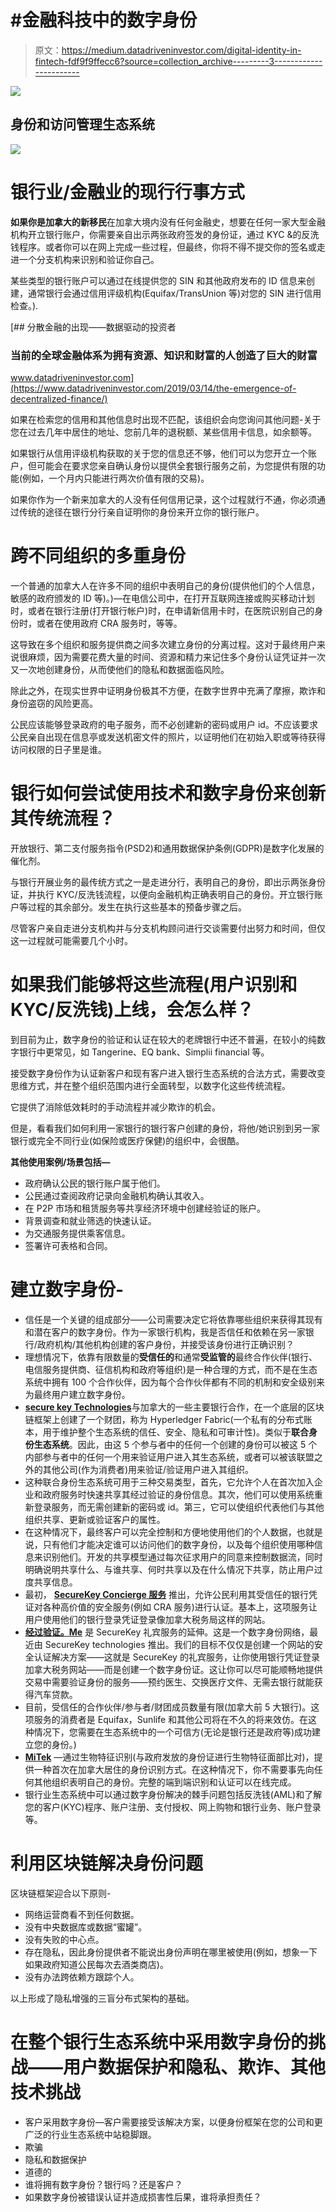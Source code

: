 # #金融科技中的数字身份

> 原文：<https://medium.datadriveninvestor.com/digital-identity-in-fintech-fdf9f9ffecc6?source=collection_archive---------3----------------------->

[![](img/a384a21fd4d1878284fb286e2de714e7.png)](http://www.track.datadriveninvestor.com/1B9E)

## 身份和访问管理生态系统

![](img/586c1728620cfe722635915f68ff6df4.png)

# 银行业/金融业的现行行事方式

**如果你是加拿大的新移民**在加拿大境内没有任何金融史，想要在任何一家大型金融机构开立银行账户，你需要亲自出示两张政府签发的身份证，通过 KYC &的反洗钱程序。或者你可以在网上完成一些过程，但最终，你将不得不提交你的签名或走进一个分支机构来识别和验证你自己。

某些类型的银行账户可以通过在线提供您的 SIN 和其他政府发布的 ID 信息来创建，通常银行会通过信用评级机构(Equifax/TransUnion 等)对您的 SIN 进行信用检查。).

[](https://www.datadriveninvestor.com/2019/03/14/the-emergence-of-decentralized-finance/) [## 分散金融的出现——数据驱动的投资者

### 当前的全球金融体系为拥有资源、知识和财富的人创造了巨大的财富

www.datadriveninvestor.com](https://www.datadriveninvestor.com/2019/03/14/the-emergence-of-decentralized-finance/) 

如果在检索您的信用和其他信息时出现不匹配，该组织会向您询问其他问题-关于您在过去几年中居住的地址、您前几年的退税额、某些信用卡信息，如余额等。

如果银行从信用评级机构获取的关于您的信息还不够，他们可以为您开立一个账户，但可能会在要求您亲自确认身份以提供全套银行服务之前，为您提供有限的功能(例如，一个月内只能进行两次价值有限的交易)。

如果你作为一个新来加拿大的人没有任何信用记录，这个过程就行不通，你必须通过传统的途径在银行分行亲自证明你的身份来开立你的银行账户。

# 跨不同组织的多重身份

一个普通的加拿大人在许多不同的组织中表明自己的身份(提供他们的个人信息，敏感的政府颁发的 ID 等)。)—在电信公司中，在打开互联网连接或购买移动计划时，或者在银行注册(打开银行帐户)时，在申请新信用卡时，在医院识别自己的身份时，或者在使用政府 CRA 服务时，等等。

这导致在多个组织和服务提供商之间多次建立身份的分离过程。这对于最终用户来说很麻烦，因为需要花费大量的时间、资源和精力来记住多个身份认证凭证并一次又一次地创建身份，从而使他们的隐私和数据面临风险。

除此之外，在现实世界中证明身份极其不方便，在数字世界中充满了摩擦，欺诈和身份盗窃的风险更高。

公民应该能够登录政府的电子服务，而不必创建新的密码或用户 id。不应该要求公民亲自出现在信息亭或发送机密文件的照片，以证明他们在初始入职或等待获得访问权限的日子里是谁。

# **银行如何尝试使用技术和数字身份来创新其传统流程？**

开放银行、第二支付服务指令(PSD2)和通用数据保护条例(GDPR)是数字化发展的催化剂。

与银行开展业务的最传统方式之一是走进分行，表明自己的身份，即出示两张身份证，并执行 KYC/反洗钱流程，以便向金融机构正确表明自己的身份。开立银行账户等过程的其余部分。发生在执行这些基本的预备步骤之后。

尽管客户亲自走进分支机构并与分支机构顾问进行交谈需要付出努力和时间，但仅这一过程就可能需要几个小时。

# 如果我们能够将这些流程(用户识别和 KYC/反洗钱)上线，会怎么样？

到目前为止，数字身份的验证和认证在较大的老牌银行中还不普遍，在较小的纯数字银行中更常见，如 Tangerine、EQ bank、Simplii financial 等。

接受数字身份作为认证新客户和现有客户进入银行生态系统的合法方式，需要改变思维方式，并在整个组织范围内进行全面转型，以数字化这些传统流程。

它提供了消除低效耗时的手动流程并减少欺诈的机会。

但是，看看我们如何利用一家银行的银行客户创建的身份，将他/她识别到另一家银行或完全不同行业(如保险或医疗保健)的组织中，会很酷。

**其他使用案例/场景包括—**

*   政府确认公民的银行账户属于他们。
*   公民通过查阅政府记录向金融机构确认其收入。
*   在 P2P 市场和租赁服务等共享经济环境中创建经验证的账户。
*   背景调查和就业筛选的快速认证。
*   为交通服务提供乘客信息。
*   签署许可表格和合同。

# **建立数字身份-**

*   信任是一个关键的组成部分——公司需要决定它将依靠哪些组织来获得其现有和潜在客户的数字身份。作为一家银行机构，我是否信任和依赖在另一家银行/政府机构/其他机构创建的客户身份，并接受该身份进行正确识别？
*   理想情况下，依靠有限数量的**受信任的**和通常**受监管的**最终合作伙伴(银行、电信服务提供商、征信机构和政府等组织)是一种合理的方式，而不是在生态系统中拥有 100 个合作伙伴，因为每个合作伙伴都有不同的机制和安全级别来为最终用户建立数字身份。
*   [**secure key Technologies**](http://securekey.com/wp-content/uploads/2017/07/SecureKey_Whitepaper_Banking_Final_Feb2018.pdf)与加拿大的一些主要银行合作，在一个底层的区块链框架上创建了一个财团，称为 Hyperledger Fabric(一个私有的分布式账本，用于维护整个生态系统的信任、安全、隐私和可审计性)。类似于**联合身份生态系统**。因此，由这 5 个参与者中的任何一个创建的身份可以被这 5 个内部参与者中的任何一个用来验证用户进入其生态系统，或者可以被该联盟之外的其他公司(作为消费者)用来验证/验证用户进入其组织。
*   这种联合身份生态系统可用于三种交易类型，首先，它允许个人在首次加入企业和政府服务时快速共享其经过验证的身份信息。其次，他们可以使用系统重新登录服务，而无需创建新的密码或 id。第三，它可以使组织代表他们与其他组织共享、更新或验证客户的属性。
*   在这种情况下，最终客户可以完全控制和方便地使用他们的个人数据，也就是说，只有他们才能决定谁可以访问他们的数字身份，以及每个组织使用哪种信息来识别他们。开发的共享模型通过每次征求用户的同意来控制数据流，同时明确说明共享什么、与谁共享、何时共享以及在什么情况下共享，防止用户过度共享信息。
*   最初， [**SecureKey Concierge 服务**](https://securekeyconcierge.com/) 推出，允许公民利用其受信任的银行凭证对各种高价值的安全服务(例如 CRA 服务)进行认证。基本上，这项服务让用户使用他们的银行登录凭证登录像加拿大税务局这样的网站。
*   [**经过验证。Me**](https://verified.me/) 是 SecureKey 礼宾服务的延伸。这是一个数字身份网络，最近由 SecureKey technologies 推出。我们的目标不仅仅是创建一个网站的安全认证解决方案——这就是 SecureKey 的礼宾服务，让你使用银行凭证登录加拿大税务网站——而是创建一个数字身份证。这让你可以尽可能顺畅地提供交易中需要验证身份的服务——预约医生、交换医疗文件、无需去银行就能获得汽车贷款。
*   目前，受信任的合作伙伴/参与者/财团成员数量有限(加拿大前 5 大银行)。这项服务的消费者是 Equifax，Sunlife 和其他公司将在不久的将来效仿。在这种情况下，您需要在生态系统中的一个可信方(无论是银行还是政府等)成功建立您的身份。)
*   [**MiTek**](https://www.miteksystems.com/) —通过生物特征识别(与政府发放的身份证进行生物特征面部比对)，提供一种首次在加拿大居住的身份识别方式。在这种情况下，你不需要事先向任何其他组织表明自己的身份。完整的端到端识别和认证可以在线完成。
*   银行业生态系统中可以通过数字身份解决的棘手问题包括反洗钱(AML)和了解您的客户(KYC)程序、账户注册、支付授权、网上购物和银行业务、账户登录等。

# 利用区块链解决身份问题

区块链框架迎合以下原则-

*   网络运营商看不到任何数据。
*   没有中央数据库或数据“蜜罐”。
*   没有失败的中心点。
*   存在隐私，因此身份提供者不能说出身份声明在哪里被使用(例如，想象一下如果政府知道公民每次去酒类商店)。
*   没有办法跨依赖方跟踪个人。

以上形成了隐私增强的三盲分布式架构的基础。

# **在整个银行生态系统中采用数字身份的挑战——用户数据保护和隐私、欺诈、其他技术挑战**

*   客户采用数字身份—客户需要接受该解决方案，以便身份框架在您的公司和更广泛的行业生态系统中站稳脚跟。
*   欺骗
*   隐私和数据保护
*   道德的
*   谁将拥有数字身份？银行吗？还是客户？
*   如果数字身份被错误认证并造成损害性后果，谁将承担责任？